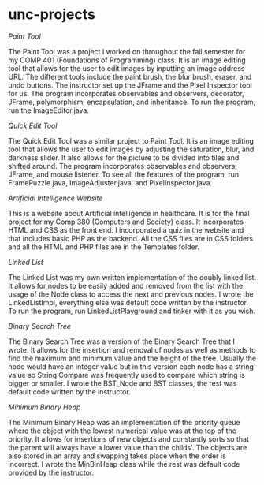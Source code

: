 # unc-projects

_Paint Tool_

The Paint Tool was a project I worked on throughout the fall semester for my COMP 401 (Foundations of Programming) class.
It is an image editing tool that allows for the user to edit images by inputting an image address URL. The different tools
include the paint brush, the blur brush, eraser, and undo buttons. The instructor set up the JFrame and the Pixel Inspector
tool for us. The program incorporates observables and observers, decorator, JFrame, polymorphism, encapsulation, and inheritance. 
To run the program, run the ImageEditor.java. 

_Quick Edit Tool_

The Quick Edit Tool was a similar project to Paint Tool. It is an image editing tool that allows the user to edit images by 
adjusting the saturation, blur, and darkness slider. It also allows for the picture to be divided into tiles and shifted around. 
The program incorporates observables and observers, JFrame, and mouse listener. To see all the features of the program, run
FramePuzzle.java, ImageAdjuster.java, and PixelInspector.java. 

_Artificial Intelligence Website_

This is a website about Artificial intelligence in healthcare. It is for the final project for my Comp 380 (Computers and Society)
class. It incorporates HTML and CSS as the front end. I incorporated a quiz in the website and that includes basic PHP as the backend.
All the CSS files are in CSS folders and all the HTML and PHP files are in the Templates folder.

_Linked List_

The Linked List was my own written implementation of the doubly linked list. It allows for nodes to be easily added and removed 
from the list with the usage of the Node class to access the next and previous nodes. I wrote the LinkedListImpl, everything else
was default code written by the instructor. To run the program, run LinkedListPlayground and tinker with it as you wish. 

_Binary Search Tree_

The Binary Search Tree was a version of the Binary Search Tree that I wrote. It allows for the insertion and removal of nodes as well
as methods to find the maximum and minimum value and the height of the tree. Usually the node would have an integer value but in this
version each node has a string value so String Compare was frequently used to compare which string is bigger or smaller. I wrote the 
BST_Node and BST classes, the rest was default code written by the instructor. 

_Minimum Binary Heap_

The Minimum Binary Heap was an implementation of the priority queue where the object with the lowest numerical value was at the top of 
the priority. It allows for insertions of new objects and constantly sorts so that the parent will always have a lower value than the
childs'. The objects are also stored in an array and swapping takes place when the order is incorrect. I wrote the MinBinHeap class 
while the rest was default code provided by the instructor.